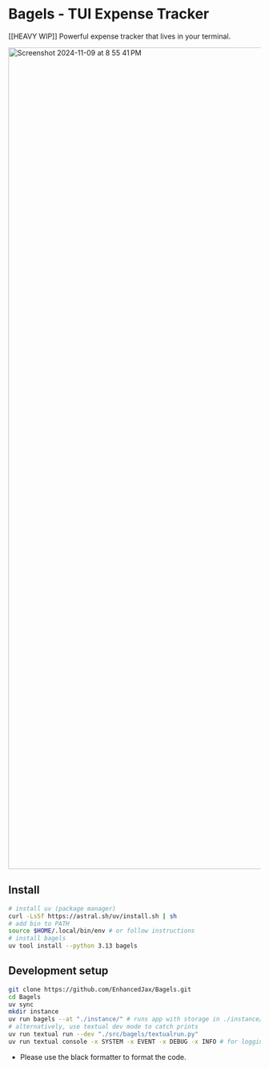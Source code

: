 # Bagels - TUI Expense Tracker

[[HEAVY WIP]] Powerful expense tracker that lives in your terminal.

<img width="1637" alt="Screenshot 2024-11-09 at 8 55 41 PM" src="https://github.com/user-attachments/assets/1813fec6-55ae-412b-8e36-69d3de587f69">

## Install

```bash
# install uv (package manager)
curl -LsSf https://astral.sh/uv/install.sh | sh
# add bin to PATH
source $HOME/.local/bin/env # or follow instructions
# install bagels
uv tool install --python 3.13 bagels
```

## Development setup

```sh
git clone https://github.com/EnhancedJax/Bagels.git
cd Bagels
uv sync
mkdir instance
uv run bagels --at "./instance/" # runs app with storage in ./instance/
# alternatively, use textual dev mode to catch prints
uv run textual run --dev "./src/bagels/textualrun.py"
uv run textual console -x SYSTEM -x EVENT -x DEBUG -x INFO # for logging
```

- Please use the black formatter to format the code.
